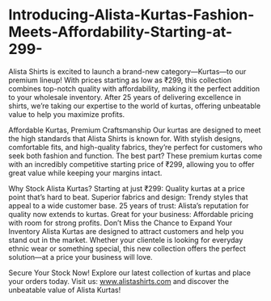 # Introducing-Alista-Kurtas-Fashion-Meets-Affordability-Starting-at-299-
Alista Shirts is excited to launch a brand-new category—Kurtas—to our premium lineup! With prices starting as low as ₹299, this collection combines top-notch quality with affordability, making it the perfect addition to your wholesale inventory. After 25 years of delivering excellence in shirts, we’re taking our expertise to the world of kurtas, offering unbeatable value to help you maximize profits.

Affordable Kurtas, Premium Craftsmanship
Our kurtas are designed to meet the high standards that Alista Shirts is known for. With stylish designs, comfortable fits, and high-quality fabrics, they’re perfect for customers who seek both fashion and function. The best part? These premium kurtas come with an incredibly competitive starting price of ₹299, allowing you to offer great value while keeping your margins intact.

Why Stock Alista Kurtas?
Starting at just ₹299: Quality kurtas at a price point that’s hard to beat.
Superior fabrics and design: Trendy styles that appeal to a wide customer base.
25 years of trust: Alista’s reputation for quality now extends to kurtas.
Great for your business: Affordable pricing with room for strong profits.
Don’t Miss the Chance to Expand Your Inventory
Alista Kurtas are designed to attract customers and help you stand out in the market. Whether your clientele is looking for everyday ethnic wear or something special, this new collection offers the perfect solution—at a price your business will love.

Secure Your Stock Now!
Explore our latest collection of kurtas and place your orders today. Visit us: www.alistashirts.com and discover the unbeatable value of Alista Kurtas!
